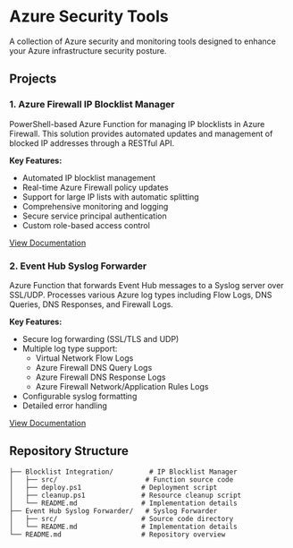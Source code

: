 # Azure Security Tools

A collection of Azure security and monitoring tools designed to enhance your Azure infrastructure security posture.

## Projects

### 1. Azure Firewall IP Blocklist Manager
PowerShell-based Azure Function for managing IP blocklists in Azure Firewall. This solution provides automated updates and management of blocked IP addresses through a RESTful API.

**Key Features:**
- Automated IP blocklist management
- Real-time Azure Firewall policy updates
- Support for large IP lists with automatic splitting
- Comprehensive monitoring and logging
- Secure service principal authentication
- Custom role-based access control

[View Documentation](Blocklist%20Integration/README.md)

### 2. Event Hub Syslog Forwarder
Azure Function that forwards Event Hub messages to a Syslog server over SSL/UDP. Processes various Azure log types including Flow Logs, DNS Queries, DNS Responses, and Firewall Logs.

**Key Features:**
- Secure log forwarding (SSL/TLS and UDP)
- Multiple log type support:
  - Virtual Network Flow Logs
  - Azure Firewall DNS Query Logs
  - Azure Firewall DNS Response Logs
  - Azure Firewall Network/Application Rules Logs
- Configurable syslog formatting
- Detailed error handling

[View Documentation](Event%20Hub%20Syslog%20Forwarder/README.md)

## Repository Structure

```
├── Blocklist Integration/         # IP Blocklist Manager
│   ├── src/                      # Function source code
│   ├── deploy.ps1               # Deployment script
│   ├── cleanup.ps1              # Resource cleanup script
│   └── README.md                # Implementation details
├── Event Hub Syslog Forwarder/   # Syslog Forwarder
│   ├── src/                     # Source code directory
│   └── README.md                # Implementation details
└── README.md                    # Repository overview
```

